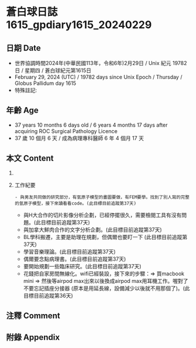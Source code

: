 [_metadata_:encoding]: - "utf-8"
[_metadata_:language]: - "zh-Hant-TW"
[_metadata_:fileformat]: - "markdown"
[_metadata_:MIME_type]: - "text/plain"
[_metadata_:markdown_version]: - "commonmark version 0.30"
[_metadata_:markdown_spec]: - "https://spec.commonmark.org/0.30/"

# 蒼白球日誌1615_gpdiary1615_20240229 #

## 日期 Date ##

* 世界協調時間2024年(中華民國113年，令和6年)2月29日 / Unix 紀元 19782 日 / 星期四 / 蒼白球紀元第1615日
* February 29, 2024 (UTC) / 19782 days since Unix Epoch / Thursday / Globus Pallidum day 1615
* 特殊註記:

## 年齡 Age ##

* 37 years 10 months 6 days old / 6 years 4 months 17 days after acquiring ROC Surgical Pathology Licence
* 37 歲 10 個月 6 天 / 成為病理專科醫師 6 年 4 個月 17 天

## 本文 Content ##

1. 

    
2. 工作紀要

       - 與男友共同做的研究部分，有氫原子模型的畫圖要做，有FEM要學。找到了別人寫的完整的氫原子模型，接下來讀看看code。(此目標目前追蹤第37天)
   - 與H大合作的切片影像分析企劃，已經停擺很久，需要檢閱工具有沒有問題。(此目標目前追蹤第37天)
   - 與加拿大鮮肉合作的文字分析企劃。(此目標目前追蹤第37天)
   - BL學科搬遷，主要是助理在規劃，但偶爾也要盯一下 (此目標目前追蹤第37天)
   - 學習音樂理論。(此目標目前追蹤第37天)
   - 偶爾要念點病理書。(此目標目前追蹤第37天)
   - 要開始規劃一些臨床研究。(此目標目前追蹤第37天)
   - 花錢把自家房間無線化。wifi已經裝設，接下來的步驟：=> 買macbook mini => 然後等airpod max出來以後換成airpod max用耳機工作。喔對了不要忘記插座分接器 (原本是用延長線，設備減少以後就不用那個了)。(此目標目前追蹤第36天)


## 注釋 Comment ##


## 附錄 Appendix ##

